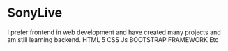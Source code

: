 # SonyLive
I prefer frontend in web development and have created many projects and am still learning backend. HTML 5 CSS  Js BOOTSTRAP  FRAMEWORK  Etc
